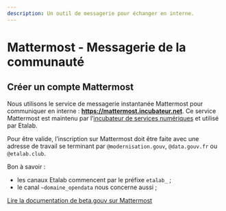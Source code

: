 ```yaml
---
description: Un outil de messagerie pour échanger en interne.
---
```


# Mattermost - Messagerie de la communauté

## Créer un compte Mattermost

Nous utilisons le service de messagerie instantanée Mattermost pour communiquer en interne : **https://mattermost.incubateur.net**. Ce service Mattermost est maintenu par l’[incubateur de services numériques](https://beta.gouv.fr/) et utilisé par Etalab.

Pour être valide, l’inscription sur Mattermost doit être faite avec une adresse de travail se terminant par `@modernisation.gouv`, `@data.gouv.fr` ou `@etalab.club`.

Bon à savoir :

* les canaux Etalab commencent par le préfixe `etalab_` ;
* le canal `~domaine_opendata` nous concerne aussi ;

[Lire la documentation de beta.gouv sur Mattermost](https://doc.incubateur.net/communaute/travailler-a-beta-gouv/jutilise-les-outils-de-la-communaute/mattermost)

